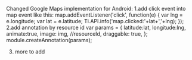 Changed Google Maps implementation for Android:
1.add click event into map event like this:
	map.addEventListener('click', function(e) {
	    var lng = e.longitude;
	    var lat = e.latitude;
		Ti.API.info('map.clicked:'+lat+','+lng);
	});
2.add annotation by resource id
	var params = {
        latitude:lat,
        longitude:lng,
        animate:true,
        image: img, //resourceId,
        draggable: true,
  };
  module.createAnnotation(params);
  
3. more to add

